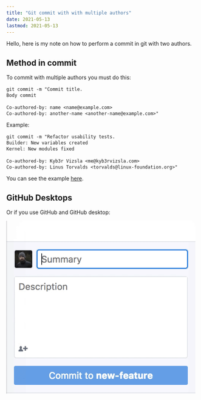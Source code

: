 ```yaml
---
title: "Git commit with with multiple authors"
date: 2021-05-13
lastmod: 2021-05-13
---
```

Hello, here is my note on how to perform a commit in git with two authors.

## Method in commit
To commit with multiple authors you must do this:

```shell
git commit -m "Commit title.
Body commit

Co-authored-by: name <name@example.com>
Co-authored-by: another-name <another-name@example.com>"
```

Example:
```shell
git commit -m "Refactor usability tests.
Builder: New variables created
Kernel: New modules fixed

Co-authored-by: Kyb3r Vizsla <me@kyb3rvizsla.com>
Co-authored-by: Linus Torvalds <torvalds@linux-foundation.org>"
```
You can see the example [here](https://github.com/kyb3rvizslaalt/test/commit/22a81ae77c00d4125bc04bc950a40db9f403aaa8).

## GitHub Desktops
Or if you use GitHub and GitHub desktop:

![GitHub Desktop](github-desktop.gif)